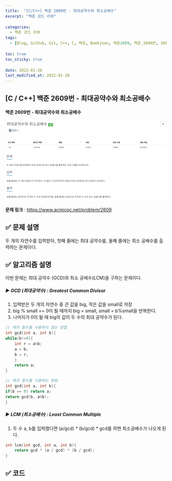 ```yaml
---
title:  "[C/C++] 백준 2609번 - 최대공약수와 최소공배수"
excerpt: "백준 코드 리뷰"

categories:
  - 백준 코드 리뷰
tags:
  - [Blog, Github, Git, C++, C, 백준, Baekjoon, 백준2609, 백준_2609번, 2609번, c++_2609, 2609_c++, ]

toc: true
toc_sticky: true

date: 2022-01-28
last_modified_at: 2022-01-28
---
```


## [C / C++] 백준 2609번 - 최대공약수와 최소공배수

#### 백준 2609번 - 최대공약수와 최소공배수

![2609](../images/2022-01-28-2609_-posting/2609.PNG)

**문제 링크** : <https://www.acmicpc.net/problem/2609>



## ✅ 문제 설명

두 개의 자연수를 입력받아, 첫째 줄에는 최대 공약수를, 둘째 줄에는 최소 공배수를 출력하는 문제이다.



## ✅ 알고리즘 설명

이번 문제는 최대 공약수 (GCD)와 최소 공배수(LCM)을 구하는 문제이다.

##### **▶ GCD (최대공약수) : Greatest Common Divisor**

1. 입력받은 두 개의 자연수 중 큰 값을 big, 작은 값을 small로 저장
2. big % small == 0이 될 때까지 big = small, small = b%small을 반복한다.
3. 나머지가 0이 될 때 big의 값이 두 수의 최대 공약수가 된다.

```c++
// 재귀 함수를 사용하지 않는 방법
int gcd(int a, int b){
while(b!=0){
	int r = a%b;
	a = b;
	b = r;
	}
	return a;
}
```

```c++
// 재귀 함수를 사용하는 방법
int gcd(int a, int b){
if(b == 0) return a;
return gcd(b, a%b);
}
```





##### **▶ LCM (최소공배수) : Least Common Multiple**

1. 두 수 a, b를 입력했다면 (a/gcd) * (b/gcd) * gcd를 하면 최소공배수가 나오게 된다.

```c++
int lcm(int gcd, int a, int b){
	return gcd * (a / gcd) * (b / gcd);
}
```





## ✅ 코드

<script src="https://gist.github.com/2hyunjinn/e45630461fd8de004c88e1dfcd8a1169.js"></script>

